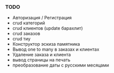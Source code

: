 ### TODO  
- Авторизация / Регистрация  
- crud категорий  
- crud клиентов (update барахлит)
- crud заказов
- crud тиу
- Конструктор эскиза памятника
- Вывод one to many в заказах и клиентах
- Удаление заказа и клиента  
- вывод страницы на печать
- преобразование даты с русскими месяцами
